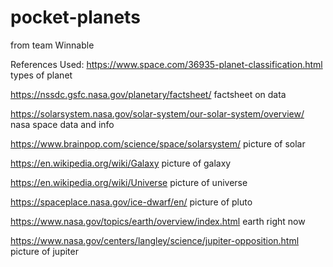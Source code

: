 # pocket-planets
from team Winnable


References Used:
https://www.space.com/36935-planet-classification.html types of planet

https://nssdc.gsfc.nasa.gov/planetary/factsheet/ factsheet on data

https://solarsystem.nasa.gov/solar-system/our-solar-system/overview/ nasa space data and info

https://www.brainpop.com/science/space/solarsystem/ picture of solar

https://en.wikipedia.org/wiki/Galaxy picture of galaxy

https://en.wikipedia.org/wiki/Universe picture of universe

https://spaceplace.nasa.gov/ice-dwarf/en/ picture of pluto

https://www.nasa.gov/topics/earth/overview/index.html earth right now

https://www.nasa.gov/centers/langley/science/jupiter-opposition.html picture of jupiter
